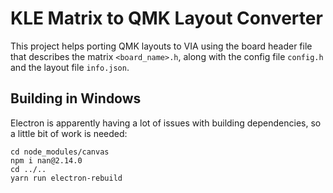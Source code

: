 # KLE Matrix to QMK Layout Converter

This project helps porting QMK layouts to VIA using the board header file that describes the matrix `<board_name>.h`, along with the config file `config.h` and the layout file `info.json`.

## Building in Windows

Electron is apparently having a lot of issues with building dependencies, so a little bit of work is needed:

```
cd node_modules/canvas
npm i nan@2.14.0
cd ../..
yarn run electron-rebuild
```
